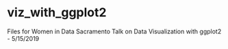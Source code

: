 # viz_with_ggplot2
Files for Women in Data Sacramento Talk on Data Visualization with ggplot2 - 5/15/2019
